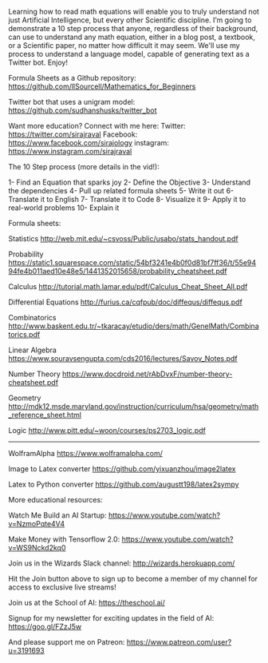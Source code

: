 Learning how to read math equations will enable you to truly understand not just Artificial Intelligence, but every other Scientific discipline. I’m going to demonstrate a 10 step process that anyone, regardless of their background, can use to understand any math equation, either in a blog post, a textbook, or a Scientific paper, no matter how difficult it may seem. We'll use my process to understand a language model, capable of generating text as a Twitter bot. Enjoy! 

Formula Sheets as a Github repository:
https://github.com/llSourcell/Mathematics_for_Beginners

Twitter bot that uses a unigram model: 
https://github.com/sudhanshusks/twitter_bot

Want more education? Connect with me here:
Twitter: https://twitter.com/sirajraval
Facebook: https://www.facebook.com/sirajology
instagram: https://www.instagram.com/sirajraval

The 10 Step process (more details in the vid!):

1- Find an Equation that sparks joy
2- Define the Objective
3- Understand the dependencies
4- Pull up related formula sheets
5- Write it out
6- Translate it to English
7- Translate it to Code
8- Visualize it
9- Apply it to real-world problems
10- Explain it

Formula sheets:

Statistics
http://web.mit.edu/~csvoss/Public/usabo/stats_handout.pdf

Probability
https://static1.squarespace.com/static/54bf3241e4b0f0d81bf7ff36/t/55e9494fe4b011aed10e48e5/1441352015658/probability_cheatsheet.pdf

Calculus
http://tutorial.math.lamar.edu/pdf/Calculus_Cheat_Sheet_All.pdf

Differential Equations
http://furius.ca/cqfpub/doc/diffequs/diffequs.pdf

Combinatorics
http://www.baskent.edu.tr/~tkaracay/etudio/ders/math/GenelMath/Combinatorics.pdf

Linear Algebra
https://www.souravsengupta.com/cds2016/lectures/Savov_Notes.pdf

Number Theory
https://www.docdroid.net/rAbDvxF/number-theory-cheatsheet.pdf

Geometry
http://mdk12.msde.maryland.gov/instruction/curriculum/hsa/geometry/math_reference_sheet.html

Logic
http://www.pitt.edu/~woon/courses/ps2703_logic.pdf

--------------------------------------------------------------------


WolframAlpha
https://www.wolframalpha.com/

Image to Latex converter
https://github.com/yixuanzhou/image2latex

Latex to Python converter
https://github.com/augustt198/latex2sympy

More educational resources:

Watch Me Build an AI Startup:
https://www.youtube.com/watch?v=NzmoPqte4V4

Make Money with Tensorflow 2.0:
https://www.youtube.com/watch?v=WS9Nckd2kq0

Join us in the Wizards Slack channel:
http://wizards.herokuapp.com/

Hit the Join button above to sign up to become a member of my channel for access to exclusive live streams!

Join us at the School of AI:
https://theschool.ai/

Signup for my newsletter for exciting updates in the field of AI:
https://goo.gl/FZzJ5w

And please support me on Patreon:
https://www.patreon.com/user?u=3191693